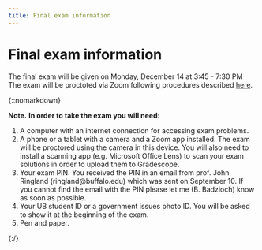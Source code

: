 ```yaml
---
title: Final exam information
---
```


# Final exam information

The final exam will be given on Monday, December 14 at 3:45 - 7:30 PM
The exam will be proctoted via Zoom following procedures described 
[here](https://exams.ubmath.info). 

{::nomarkdown}
<div markdown="span" class="alert alert-info" role="alert">
<i class="fa fa-info-circle"></i> <b>Note.</b> 
<b>In order to take the exam you will need:</b>

<ol>
<li> A computer with an internet connection for accessing exam problems. </li>
<li> A phone or a tablet with a camera and a Zoom app installed. The exam will be proctored using the 
  camera in this device. You will also need to install a scanning app (e.g. Microsoft 
  Office Lens) to scan your exam solutions in order to upload them to Gradescope. </li>
<li> Your exam PIN. You received the PIN in an email from prof. John Ringland (ringland@buffalo.edu) 
  which was sent on September 10. If you cannot find the email with the PIN please let 
  me (B. Badzioch) know as soon as possible. </li>
<li> Your UB student ID or a government issues photo ID. You will be asked to show it at the beginning of 
the exam.</li>
<li> Pen and paper.</li>
</ol>
</div>
{:/}
